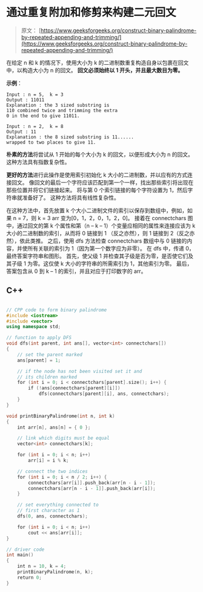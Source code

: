 # 通过重复附加和修剪来构建二元回文

> 原文： [https://www.geeksforgeeks.org/construct-binary-palindrome-by-repeated-appending-and-trimming/](https://www.geeksforgeeks.org/construct-binary-palindrome-by-repeated-appending-and-trimming/)

在给定 n 和 k 的情况下，使用大小为 k 的二进制数重复构造自身以包裹在回文中，以构造大小为 n 的回文。 **回文必须始终以 1 开头，并且最大数目为零。**

**示例**：

```
Input : n = 5,  k = 3
Output : 11011 
Explanation : the 3 sized substring is
110 combined twice and trimming the extra 
0 in the end to give 11011.

Input : n = 2,  k = 8
Output : 11 
Explanation : the 8 sized substring is 11...... 
wrapped to two places to give 11.

```

**朴素的方法**将尝试从 1 开始的每个大小为 k 的回文，以便形成大小为 n 的回文。 这种方法具有指数复杂性。

**更好的方法**进行此操作是使用索引初始化 k 大小的二进制数，并以应有的方式连接回文。 像回文的最后一个字符应该匹配到第一个一样，找出那些索引将出现在那些位置并将它们链接起来。 将与第 0 个索引链接的每个字符设置为 1，然后字符串就准备好了。 这种方法将具有线性复杂性。

在这种方法中，首先放置 k 个大小二进制文件的索引以保存到数组中，例如，如果 n = 7，则 k = 3 arr 变为[0，1，2，0，1，2，0]。 接着在 connectchars 图中，通过回文的第 k 个属性和第（n – k – 1）个变量应相同的属性来连接应该为 k 大小的二进制数的索引，从而将 0 链接到 1 （反之亦然），则 1 链接到 2（反之亦然），依此类推。 之后，使用 dfs 方法检查 connectchars 数组中与 0 链接的内容，并使所有关联的索引为 1（因为第一个数字应为非零）。 在 dfs 中，传递 0，最终答案字符串和图形。 首先，使父级 1 并检查其子级是否为零，是否使它们及其子级 1 为零。这仅使 k 大小的字符串的所需索引为 1，其他索引为零。 最后，答案包含从 0 到 k – 1 的索引，并且对应于打印数字的 arr。

## C++

```cpp

// CPP code to form binary palindrome 
#include <iostream> 
#include <vector> 
using namespace std; 

// function to apply DFS 
void dfs(int parent, int ans[], vector<int> connectchars[]) 
{ 
    // set the parent marked 
    ans[parent] = 1; 

    // if the node has not been visited set it and 
    // its children marked 
    for (int i = 0; i < connectchars[parent].size(); i++) { 
        if (!ans[connectchars[parent][i]]) 
            dfs(connectchars[parent][i], ans, connectchars); 
    } 
} 

void printBinaryPalindrome(int n, int k) 
{ 
    int arr[n], ans[n] = { 0 }; 

    // link which digits must be equal 
    vector<int> connectchars[k]; 

    for (int i = 0; i < n; i++) 
        arr[i] = i % k; 

    // connect the two indices 
    for (int i = 0; i < n / 2; i++) { 
        connectchars[arr[i]].push_back(arr[n - i - 1]); 
        connectchars[arr[n - i - 1]].push_back(arr[i]); 
    } 

    // set everything connected to  
    // first character as 1 
    dfs(0, ans, connectchars); 

    for (int i = 0; i < n; i++) 
        cout << ans[arr[i]]; 
} 

// driver code 
int main() 
{ 
    int n = 10, k = 4; 
    printBinaryPalindrome(n, k); 
    return 0; 
} 

```